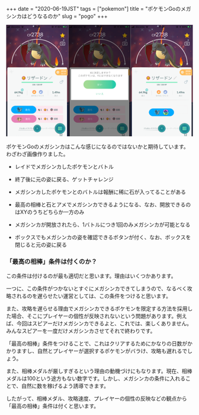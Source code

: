 +++
date = "2020-06-19JST"
tags = ["pokemon"]
title = "ポケモンGoのメガシンカはどうなるのか"
slug = "pogo"
+++

![](https://raw.githubusercontent.com/mba-hack/images/master/pokemongo_mega_01.png)

ポケモンGoのメガシンカはこんな感じになるのではないかと期待しています。わざわざ画像作りました。

- レイドでメガシンカしたポケモンとバトル

- 終了後に元の姿に戻る、ゲットチャレンジ

- メガシンカしたポケモンとのバトルは報酬に稀に石が入ってることがある

- 最高の相棒と石とアメでメガシンカできるようになる、なお、開放できるのはXYのうちどちらか一方のみ

- メガシンカが開放されたら、1バトルにつき1回のみメガシンカが可能となる

- ボックスでもメガシンカの姿を確認できるボタンが付く、なお、ボックスを閉じると元の姿に戻る

### 「最高の相棒」条件は付くのか？

この条件は付けるのが最も適切だと思います。理由はいくつかあります。

一つに、この条件がつかないとすぐにメガシンカできてしまうので、なるべく攻略されるのを遅らせたい運営としては、この条件をつけると思います。

また、攻略を遅らせる理由でメガシンカできるポケモンを限定する方法を採用した場合、そこにプレイヤーの個性が反映されないという問題があります。例えば、今回はスピアーだけメガシンカできるよと、これでは、楽しくありません。みんなスピアーを一度だけメガシンカさせてそれで終わりです。

「最高の相棒」条件をつけることで、これはクリアするためにかなりの日数がかかりますし、自然とプレイヤーが選択するポケモンがバラけ、攻略も遅れるでしょう。

また、相棒メダルが厳しすぎるという理由の動機づけにもなります。現在、相棒メダルは100という途方もない数字です。しかし、メガシンカの条件に入れることで、自然に数を稼げるよう誘導できます。

したがって、相棒メダル、攻略速度、プレイヤーの個性の反映などの観点から「最高の相棒」条件は付くと思います。


